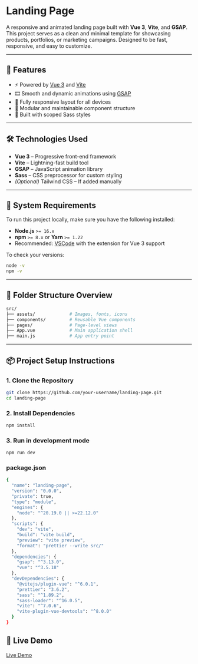 # Landing Page

A responsive and animated landing page built with **Vue 3**, **Vite**, and **GSAP**. This project serves as a clean and minimal template for showcasing products, portfolios, or marketing campaigns. Designed to be fast, responsive, and easy to customize.

---

## 🚀 Features

- ⚡️ Powered by [Vue 3](https://vuejs.org/) and [Vite](https://vitejs.dev/)
- 🎞 Smooth and dynamic animations using [GSAP](https://greensock.com/gsap/)
- 📱 Fully responsive layout for all devices
- 🎨 Modular and maintainable component structure
- 🧩 Built with scoped Sass styles

---

## 🛠 Technologies Used

- **Vue 3** – Progressive front-end framework
- **Vite** – Lightning-fast build tool
- **GSAP** – JavaScript animation library
- **Sass** – CSS preprocessor for custom styling
- *(Optional)* Tailwind CSS – If added manually

---

## 🧰 System Requirements

To run this project locally, make sure you have the following installed:

- **Node.js** `>= 16.x`  
- **npm** `>= 8.x` or **Yarn** `>= 1.22`
- Recommended: [VSCode](https://code.visualstudio.com/) with the extension for Vue 3 support

To check your versions:

```bash
node -v
npm -v
```

---

## 📁 Folder Structure Overview
```bash
src/
├── assets/             # Images, fonts, icons
├── components/         # Reusable Vue components
├── pages/              # Page-level views
├── App.vue             # Main application shell
├── main.js             # App entry point
```

---
## 📦 Project Setup Instructions

### 1. Clone the Repository

```bash
git clone https://github.com/your-username/landing-page.git
cd landing-page
```

### 2. Install Dependencies

```bash
npm install
```

### 3. Run in development mode

```bash
npm run dev
```

### package.json
```bash
{
  "name": "landing-page",
  "version": "0.0.0",
  "private": true,
  "type": "module",
  "engines": {
    "node": "^20.19.0 || >=22.12.0"
  },
  "scripts": {
    "dev": "vite",
    "build": "vite build",
    "preview": "vite preview",
    "format": "prettier --write src/"
  },
  "dependencies": {
    "gsap": "^3.13.0",
    "vue": "^3.5.18"
  },
  "devDependencies": {
    "@vitejs/plugin-vue": "^6.0.1",
    "prettier": "3.6.2",
    "sass": "^1.89.2",
    "sass-loader": "^16.0.5",
    "vite": "^7.0.6",
    "vite-plugin-vue-devtools": "^8.0.0"
  }
}
```

## 📸 Live Demo
[Live Demo](https://vue-vert-pi.vercel.app/)
